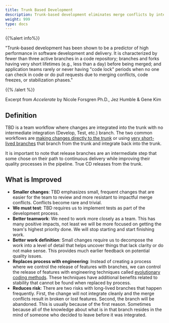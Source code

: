 ```yaml
---
title: Trunk Based Development
description: Trunk-based development eliminates merge conflicts by integrating all code changes directly to trunk. Learn how short-lived branches and daily commits improve software delivery performance.
weight: 999
type: docs
---
```


{{%alert info%}}

"Trunk-based development has been shown to be a predictor of high performance in software development and delivery. It is characterized by fewer than three active branches in a code repository; branches and forks having very short lifetimes (e.g., less than a day) before being merged; and application teams rarely or never having "code lock" periods when no one can check in code or do pull requests due to merging conflicts, code freezes, or stabilization phases."

{{% /alert %}}

Excerpt from *Accelerate* by Nicole Forsgren Ph.D., Jez Humble & Gene Kim

## Definition

TBD is a team workflow where changes are integrated into the trunk with no intermediate integration (Develop, Test, etc.) branch. The two common workflows are [making changes directly to the trunk](https://trunkbaseddevelopment.com/#trunk-based-development-for-smaller-teams) or using [very short-lived branches](https://trunkbaseddevelopment.com/#scaled-trunk-based-development) that branch from the trunk and integrate back into the trunk.

It is important to note that release branches are an intermediate step that some chose on their path to continuous delivery while improving their quality processes in the pipeline. True CD releases from the trunk.

## What is Improved

- **Smaller changes**: TBD emphasizes small, frequent changes that are easier for the team to review and more resistant to impactful merge conflicts. Conflicts become rare and trivial.
- **We must test**: TBD requires us to implement tests as part of the development process.
- **Better teamwork**: We need to work more closely as a team. This has many positive impacts, not least we will be more focused on getting the team's highest priority done. We will stop starting and start finishing work.
- **Better work definition**: Small changes require us to decompose the work into a level of detail that helps uncover things that lack clarity or do not make sense. This provides much earlier feedback on potential quality issues.
- **Replaces process with engineering**: Instead of creating a process where we control the release of features with branches, we can control the release of features with engineering techniques called [evolutionary coding methods](/minimumcd/continuous-integration/#recommended-practices). These techniques have additional benefits related to stability that cannot be found when replaced by process.
- **Reduces risk**: There are two risks with long-lived branches that happen frequently. First, the change will not integrate cleanly and the merge conflicts result in broken or lost features. Second, the branch will be abandoned. This is usually because of the first reason. Sometimes because all of the knowledge about what is in that branch resides in the mind of someone who decided to leave before it was integrated.
